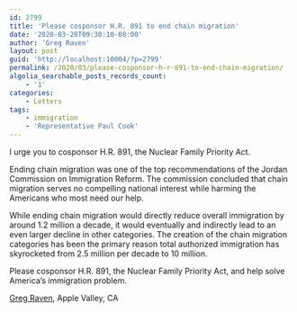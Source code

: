 ```yaml
---
id: 2799
title: 'Please cosponsor H.R. 891 to end chain migration'
date: '2020-03-20T09:30:10-08:00'
author: 'Greg Raven'
layout: post
guid: 'http://localhost:10004/?p=2799'
permalink: /2020/03/please-cosponsor-h-r-891-to-end-chain-migration/
algolia_searchable_posts_records_count:
    - '1'
categories:
    - Letters
tags:
    - immigration
    - 'Representative Paul Cook'
---
```


I urge you to cosponsor H.R. 891, the Nuclear Family Priority Act.

Ending chain migration was one of the top recommendations of the Jordan Commission on Immigration Reform. The commission concluded that chain migration serves no compelling national interest while harming the Americans who most need our help.

While ending chain migration would directly reduce overall immigration by around 1.2 million a decade, it would eventually and indirectly lead to an even larger decline in other categories. The creation of the chain migration categories has been the primary reason total authorized immigration has skyrocketed from 2.5 million per decade to 10 million.

Please cosponsor H.R. 891, the Nuclear Family Priority Act, and help solve America’s immigration problem.

[Greg Raven](https://www.gregraven.org/), Apple Valley, CA
